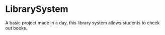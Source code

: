 # LibrarySystem
A basic project made in a day, this library system allows students to check out books.
